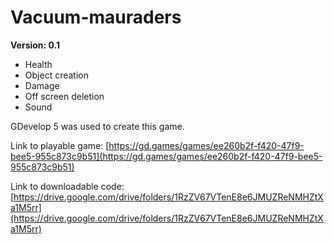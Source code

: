 # Vacuum-mauraders
**Version: 0.1**
* Health
* Object creation
* Damage
* Off screen deletion
* Sound

GDevelop 5 was used to create this game.

Link to playable game:
  [https://gd.games/games/ee260b2f-f420-47f9-bee5-955c873c9b51](https://gd.games/games/ee260b2f-f420-47f9-bee5-955c873c9b51)


Link to downloadable code:
  [https://drive.google.com/drive/folders/1RzZV67VTenE8e6JMUZReNMHZtXa1M5rr](https://drive.google.com/drive/folders/1RzZV67VTenE8e6JMUZReNMHZtXa1M5rr)

